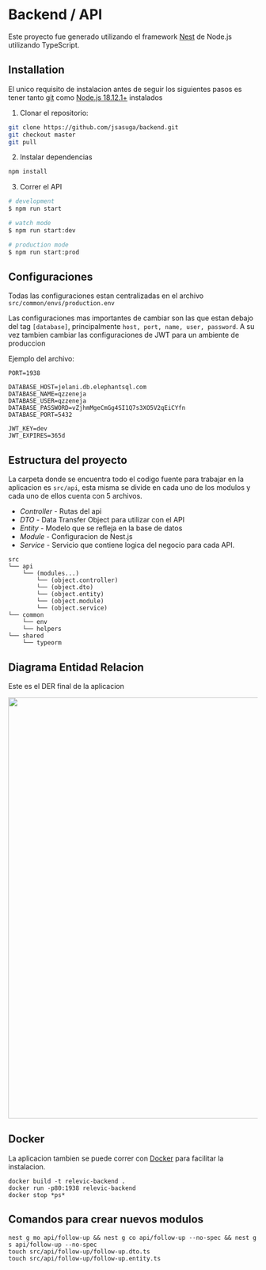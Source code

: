 # Backend / API

Este proyecto fue generado utilizando el framework [Nest](https://github.com/nestjs/nest) de Node.js utilizando TypeScript.

## Installation

El unico requisito de instalacion antes de seguir los siguientes pasos es tener tanto [git](https://git-scm.com/) como [Node.js 18.12.1+](https://nodejs.org/en/) instalados

1. Clonar el repositorio:

```bash
git clone https://github.com/jsasuga/backend.git
git checkout master
git pull
```

2. Instalar dependencias
```bash
npm install
```

3. Correr el API

```bash
# development
$ npm run start

# watch mode
$ npm run start:dev

# production mode
$ npm run start:prod
```

## Configuraciones

Todas las configuraciones estan centralizadas en el archivo `src/common/envs/production.env`

Las configuraciones mas importantes de cambiar son las que estan debajo del tag `[database]`, principalmente `host, port, name, user, password`. A su vez tambien cambiar las configuraciones de JWT para un ambiente de produccion

Ejemplo del archivo:
```env
PORT=1938

DATABASE_HOST=jelani.db.elephantsql.com
DATABASE_NAME=qzzeneja
DATABASE_USER=qzzeneja
DATABASE_PASSWORD=vZjhmMgeCmGg4SI1Q7s3XO5V2qEiCYfn
DATABASE_PORT=5432

JWT_KEY=dev
JWT_EXPIRES=365d
```

## Estructura del proyecto

La carpeta donde se encuentra todo el codigo fuente para trabajar en la aplicacion es `src/api`, esta misma se divide en cada uno de los modulos y cada uno de ellos cuenta con 5 archivos.

* *Controller* - Rutas del api
* *DTO* - Data Transfer Object para utilizar con el API
* *Entity* - Modelo que se refleja en la base de datos
* *Module* - Configuracion de Nest.js
* *Service* - Servicio que contiene logica del negocio para cada API.

```
src
└── api
    └── (modules...)
        └── (object.controller)
        └── (object.dto)
        └── (object.entity)
        └── (object.module)
        └── (object.service)
└── common
    └── env
    └── helpers
└── shared
    └── typeorm
```

## Diagrama Entidad Relacion

Este es el DER final de la aplicacion

<img src="https://i.imgur.com/COQcVkV.jpg" width="750" height="850" />

## Docker

La aplicacion tambien se puede correr con [Docker](https://www.docker.com/) para facilitar la instalacion.

```
docker build -t relevic-backend .
docker run -p80:1938 relevic-backend
docker stop *ps*
```

## Comandos para crear nuevos modulos

```
nest g mo api/follow-up && nest g co api/follow-up --no-spec && nest g s api/follow-up --no-spec
touch src/api/follow-up/follow-up.dto.ts
touch src/api/follow-up/follow-up.entity.ts
```
